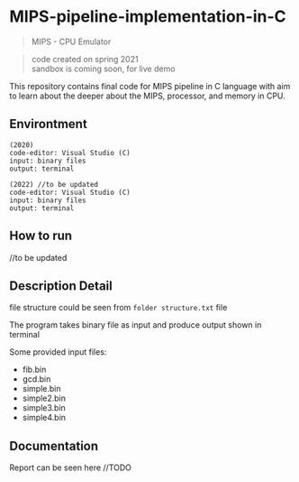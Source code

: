 # MIPS-pipeline-implementation-in-C
> MIPS - CPU Emulator      

> code created on spring 2021    
> sandbox is coming soon, for live demo

This repository contains final code for MIPS pipeline in C language with aim to learn about the deeper about the MIPS, processor, and memory in CPU.

## Environtment
```
(2020)
code-editor: Visual Studio (C)
input: binary files
output: terminal

(2022) //to be updated
code-editor: Visual Studio (C)
input: binary files
output: terminal

```

## How to run
//to be updated

## Description Detail

file structure could be seen from `folder structure.txt` file

The program takes binary file as input and produce output shown in terminal

Some provided input files:
- fib.bin
- gcd.bin
- simple.bin
- simple2.bin
- simple3.bin
- simple4.bin


## Documentation

Report can be seen here //TODO
